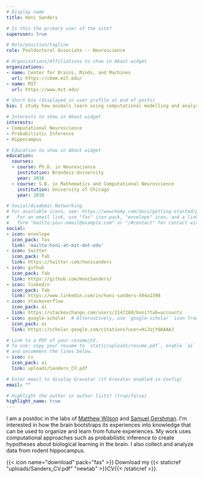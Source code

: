 ```yaml
---
# Display name
title: Honi Sanders

# Is this the primary user of the site?
superuser: true

# Role/position/tagline
role: Postdoctoral Associate -- Neuroscience

# Organizations/Affiliations to show in About widget
organizations:
- name: Center for Brains, Minds, and Machines
  url: https://cbmm.mit.edu/
- name: MIT
  url: https://www.mit.edu/

# Short bio (displayed in user profile at end of posts)
bio: I study how animals learn using computational modelling and analysis of data from the hippocampus.

# Interests to show in About widget
interests:
- Computational Neuroscience
- Probabilistic Inference
- Hippocampus

# Education to show in About widget
education:
  courses:
  - course: Ph.D. in Neuroscience
    institution: Brandeis University
    year: 2016
  - course: S.B. in Mathematics and Computational Neuroscience
    institution: University of Chicago
    year: 2010

# Social/Academic Networking
# For available icons, see: https://wowchemy.com/docs/getting-started/page-builder/#icons
#   For an email link, use "fas" icon pack, "envelope" icon, and a link in the
#   form "mailto:your-email@example.com" or "/#contact" for contact widget.
social:
- icon: envelope
  icon_pack: fas
  link: 'mailto:honi-at-mit-dot-edu'
- icon: twitter
  icon_pack: fab
  link: https://twitter.com/honisanders
- icon: github
  icon_pack: fab
  link: https://github.com/HoniSanders/
- icon: linkedin
  icon_pack: fab
  link: https://www.linkedin.com/in/honi-sanders-494a1398
- icon: stackoverflow
  icon_pack: ai
  link: https://stackexchange.com/users/2147260/honi?tab=accounts
- icon: google-scholar  # Alternatively, use `google-scholar` icon from `ai` icon pack
  icon_pack: ai
  link: https://scholar.google.com/citations?user=HiJUjYQAAAAJ

# Link to a PDF of your resume/CV.
# To use: copy your resume to `static/uploads/resume.pdf`, enable `ai` icons in `params.toml`, 
# and uncomment the lines below.
- icon: cv
  icon_pack: ai
  link: uploads/Sanders_CV.pdf

# Enter email to display Gravatar (if Gravatar enabled in Config)
email: ""

# Highlight the author in author lists? (true/false)
highlight_name: true
---
```


I am a postdoc in the labs of [Matthew Wilson](http://mit.edu/org/w/wilsonlab/) and [Samuel Gershman](https://gershmanlab.com/).  I'm interested in how the brain bootstraps its experiences into knowledge that can be used to organize and learn from future experiences. My work uses computational approaches such as probabilistic inference to create hypotheses about biological learning in the brain.  I also collect and analyze data from rodent hippocampus. 

{{< icon name="download" pack="fas" >}} Download my {{< staticref "uploads/Sanders_CV.pdf" "newtab" >}}CV{{< /staticref >}}.
